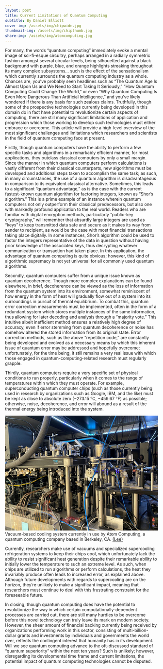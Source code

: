 ```yaml
---
layout: post
title: Qurrent Limitations of Quantum Computing
subtitle: By Daniel Elliott
cover-img: /assets/img/chipwide.jpg
thumbnail-img: /assets/img/chipthumb.jpg
share-img: /assets/img/atomcomputing.jpg
---
```


For many, the words “quantum computing” immediately evoke a mental image of sci-fi-esque circuitry, perhaps arranged in a radially symmetric fashion amongst several circular levels, being silhouetted against a black background with purple, blue, and orange highlights streaking throughout its many complex subsystems… such is the effect of the sensationalism which currently surrounds the quantum computing industry as a whole. Chances are, you’ve probably seen headlines such as “The Quantum Age Is Almost Upon Us and We Need to Start Taking It Seriously,” “How Quantum Computing Could Change The World,” or even “Why Quantum Computing Is Even More Dangerous Than Artificial Intelligence,” and you’ve likely wondered if there is any basis for such zealous claims. Truthfully, though some of the prospective technologies currently being developed in this domain do in fact have potential to revolutionize certain aspects of computing, there are still many significant limitations of application and progression which those working to develop such technologies must either embrace or overcome. This article will provide a high-level overview of the most significant challenges and limitations which researchers and scientists in the field of quantum computing face at present.

Firstly, though quantum computers have the ability to perform a few specific tasks and algorithms in a remarkably efficient manner, for most applications, they outclass classical computers by only a small margin. Since the manner in which quantum computers perform calculations is vastly different from their classical counterparts, new algorithms must be developed and additional steps taken to accomplish the same task; as such, in many circumstances, the use of a quantum algorithm is disadvantageous in comparison to its equivalent classical alternative. Sometimes, this leads to a significant “quantum advantage,” as is the case with the current fastest-known quantum algorithm for factoring integers, known as “Shor’s algorithm.” This is a prime example of an instance wherein quantum computers not only outperform their classical predecessors, but also one with markedly profound application to the real world. Readers who are familiar with digital encryption methods, particularly “public-key cryptography,” will remember that absurdly large integers are used as “keys” to keep transmitted data safe and secure as it makes its way from sender to recipient, as would be the case with most financial transactions taking place digitally. In some instances, Shor’s algorithm could be used to factor the integers representative of the data in question without having prior knowledge of the associated keys, thus decrypting whatever communication or transaction had taken place. In this application, the advantage of quantum computing is quite obvious; however, this kind of algorithmic supremacy is not yet universal for all commonly used quantum algorithms.

Secondly, quantum computers suffer from a unique issue known as quantum decoherence. Though more complex explanations can be found elsewhere, in brief, decoherence can be viewed as the loss of information from the quantum system into its environment, somewhat reminiscent of how energy in the form of heat will gradually flow out of a system into its surroundings in pursuit of thermal equilibrium. To combat this, quantum error correction measurements must be implemented, often in the form of a redundant system which stores multiple instances of the same information, thus allowing for later decoding and analysis through a “majority vote.” This intuitive albeit inefficient method ensures a relatively high degree of accuracy, even if error stemming from quantum decoherence or noise has somehow altered the stored information from its original state. Error correction methods, such as the above “repetition code,” are constantly being developed and evolved as a necessary means by which this inherent issue of quantum error may be addressed and hopefully overcome; unfortunately, for the time being, it still remains a very real issue with which those engaged in quantum-computing-related research must regularly grapple.

Thirdly, quantum computers require a very specific set of physical conditions to run properly, particularly when it comes to the range of temperatures within which they must operate. For example, superconducting quantum computer chips (such as those currently being used in research by organizations such as Google, IBM, and the like) must be kept as close to absolute zero (−273.15 °C, −459.67 °F) as possible; otherwise, noise, decoherence, and error will abound as a result of the thermal energy being introduced into the system. 

![Vacuum-based cooling system currently in use by Atom Computing, a quantum computing company based in Berkeley, CA. (Lee)](/assets/img/atomcomputing.jpg "Atom Computing cooling system")
Vacuum-based cooling system currently in use by Atom Computing, a quantum computing company based in Berkeley, CA. [(Lee)](www.reuters.com/technology/atom-computing-invest-100-mln-colorado-quantum-computer-center-2022-09-28/)

Currently, researchers make use of vacuums and specialized supercooling refrigeration systems to keep their chips cool, which unfortunately lack the ability to resist significant heat generation despite their remarkable ability to initially lower the temperature to such an extreme level. As such, when chips are utilized to run algorithms or perform calculations, the heat they invariably produce often leads to increased error, as explained above. Although future developments with regards to supercooling are on the horizon, they’re unlikely to make a significant impact, meaning that researchers must continue to deal with this frustrating constraint for the foreseeable future.

In closing, though quantum computing does have the potential to revolutionize the way in which certain computationally-dependent processes are carried out, there are still many hurdles to be overcome before this novel technology can truly leave its mark on modern society. However, the sheer amount of financial backing currently being received by organizations performing work in this sector, consisting of multi-billion-dollar grants and investments by individuals and governments the world over, reflects the contingent interest that humanity has in its development. Will we see quantum computing advance to the oft-discussed standard of “quantum superiority” within the next ten years? Such is unlikely; however, disregarding its developmental time frame and current limitations, the potential impact of quantum computing technologies cannot be disputed.













